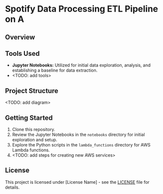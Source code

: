 # Spotify Data Processing ETL Pipeline on A

## Overview
<Summary>
  
## Tools Used
- **Jupyter Notebooks:** Utilized for initial data exploration, analysis, and establishing a baseline for data extraction.
- <TODO: add tools>

## Project Structure
<TODO: add diagram>

## Getting Started
1. Clone this repository.
2. Review the Jupyter Notebooks in the `notebooks` directory for initial exploration and setup.
3. Explore the Python scripts in the `lambda_functions` directory for AWS Lambda functions.
4. <TODO: add steps for creating new AWS services>

## License
This project is licensed under [License Name] - see the [LICENSE](LICENSE) file for details.
